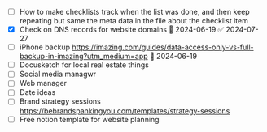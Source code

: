 
- [ ] How to make checklists track when the list was done, and then keep repeating but same the meta data in the file about the checklist item
- [x] Check on DNS records for website domains 📅 2024-06-19 ✅ 2024-07-27
- [ ] iPhone backup https://imazing.com/guides/data-access-only-vs-full-backup-in-imazing?utm_medium=app 📅 2024-06-19 
- [ ] Docusketch for local real estate things 
- [ ] Social media managwr
- [ ] Web manager 
- [ ] Date ideas
- [ ] Brand strategy sessions https://bebrandspankingyou.com/templates/strategy-sessions
- [ ] Free notion template for website planning 